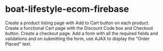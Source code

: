 # boat-lifestyle-ecom-firebase
Create a product listing page with Add to Cart button on each product. Create a functional Cart page with the Discount Code box and Checkout button. Create a checkout page. Add a form with all the required fields and validations and on submitting the form, use AJAX to display the "Order Placed" text.
